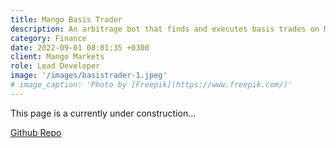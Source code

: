 ```yaml
---
title: Mango Basis Trader
description: An arbitrage bot that finds and executes basis trades on Mango Markets derivatives trading platform
category: Finance
date: 2022-09-01 08:01:35 +0300
client: Mango Markets
role: Lead Developer
image: '/images/basistrader-1.jpeg'
# image_caption: 'Photo by [Freepik](https://www.freepik.com/)'
---
```


This page is a currently under construction...

[Github Repo](https://github.com/rjpeterson/mango-basis-trader)

<!-- <div class="gallery-box">
  <div class="gallery">
    <img src="/images/work-1-2.jpg" loading="lazy" alt="Project">
    <img src="/images/work-1-3.jpg" loading="lazy" alt="Project">
  </div>
  <em>Photo by <a href="https://www.freepik.com/" target="_blank">Freepik</a></em>
</div> -->
